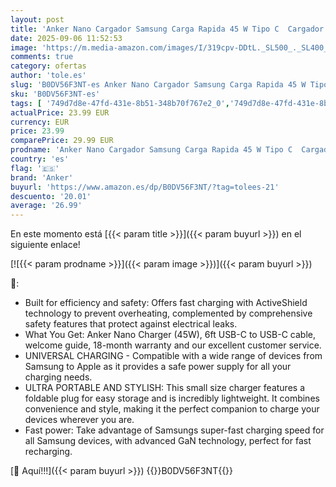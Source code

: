 ```yaml
---
layout: post
title: 'Anker Nano Cargador Samsung Carga Rapida 45 W Tipo C  Cargador USB c  Plegable  Cable de Carga USB C para Samsung Galaxy S25 Ultra/S24  iPhone 16  MacBook  Pixel 9  iPad  Cable de 1 8 m Incluido '
date: 2025-09-06 11:52:53
image: 'https://m.media-amazon.com/images/I/319cpv-DDtL._SL500_._SL400_.jpg'
comments: true
category: ofertas
author: 'tole.es'
slug: 'B0DV56F3NT-es Anker Nano Cargador Samsung Carga Rapida 45 W Tipo C...'
sku: 'B0DV56F3NT-es'
tags: [ '749d7d8e-47fd-431e-8b51-348b70f767e2_0','749d7d8e-47fd-431e-8b51-348b70f767e2_6901','Accesorios','Accesorios para tablets','Arborist Merchandising Root','Cargadores y adaptadores para tablets','Electrónica','Informática','Self Service','Special Features Stores','Top Brands Tech Peripherals','Top Brands Tech Selection','anker','ipad','iphone','🇪🇸', ]
actualPrice: 23.99 EUR
currency: EUR
price: 23.99
comparePrice: 29.99 EUR
prodname: 'Anker Nano Cargador Samsung Carga Rapida 45 W Tipo C  Cargador USB c  Plegable  Cable de Carga USB C para Samsung Galaxy S25 Ultra/S24  iPhone 16  MacBook  Pixel 9  iPad  Cable de 1 8 m Incluido '
country: 'es'
flag: '🇪🇸'
brand: 'Anker'
buyurl: 'https://www.amazon.es/dp/B0DV56F3NT/?tag=tolees-21'
descuento: '20.01'
average: '26.99'
---
```


En este momento está [{{< param title >}}]({{< param buyurl >}}) en el siguiente enlace!

[![{{< param prodname >}}]({{< param image >}})]({{< param buyurl >}})

🔎:

- Built for efficiency and safety: Offers fast charging with ActiveShield technology to prevent overheating, complemented by comprehensive safety features that protect against electrical leaks.
- What You Get: Anker Nano Charger (45W), 6ft USB-C to USB-C cable, welcome guide, 18-month warranty and our excellent customer service.
- UNIVERSAL CHARGING - Compatible with a wide range of devices from Samsung to Apple as it provides a safe power supply for all your charging needs.
- ULTRA PORTABLE AND STYLISH: This small size charger features a foldable plug for easy storage and is incredibly lightweight. It combines convenience and style, making it the perfect companion to charge your devices wherever you are.
- Fast power: Take advantage of Samsungs super-fast charging speed for all Samsung devices, with advanced GaN technology, perfect for fast recharging.

[🛒 Aquí!!!]({{< param buyurl >}})
{{<world>}}B0DV56F3NT{{</world>}}
